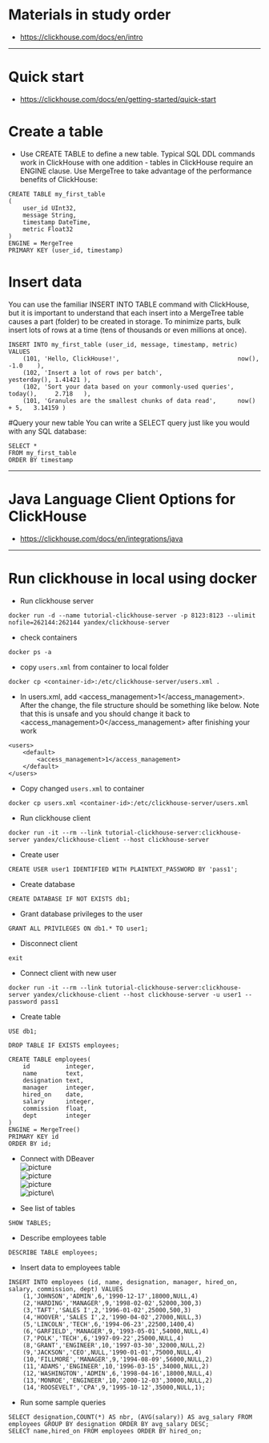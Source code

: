 # Materials in study order
* https://clickhouse.com/docs/en/intro
------
# Quick start
* https://clickhouse.com/docs/en/getting-started/quick-start
# Create a table
* Use CREATE TABLE to define a new table. Typical SQL DDL commands work in ClickHouse with one addition - tables in ClickHouse require an ENGINE clause. Use MergeTree to take advantage of the performance benefits of ClickHouse:
```
CREATE TABLE my_first_table
(
    user_id UInt32,
    message String,
    timestamp DateTime,
    metric Float32
)
ENGINE = MergeTree
PRIMARY KEY (user_id, timestamp)
```

# Insert data
You can use the familiar INSERT INTO TABLE command with ClickHouse, but it is important to understand that each insert into a MergeTree table causes a part (folder) to be created in storage. To minimize parts, bulk insert lots of rows at a time (tens of thousands or even millions at once).
```
INSERT INTO my_first_table (user_id, message, timestamp, metric) VALUES
    (101, 'Hello, ClickHouse!',                                 now(),       -1.0    ),
    (102, 'Insert a lot of rows per batch',                     yesterday(), 1.41421 ),
    (102, 'Sort your data based on your commonly-used queries', today(),     2.718   ),
    (101, 'Granules are the smallest chunks of data read',      now() + 5,   3.14159 )
```

#Query your new table
You can write a SELECT query just like you would with any SQL database:
```
SELECT *
FROM my_first_table
ORDER BY timestamp
```
------
# Java Language Client Options for ClickHouse
* https://clickhouse.com/docs/en/integrations/java
------
# Run clickhouse in local using docker
* Run clickhouse server
```
docker run -d --name tutorial-clickhouse-server -p 8123:8123 --ulimit nofile=262144:262144 yandex/clickhouse-server
```
* check containers
```
docker ps -a
```
* copy `users.xml` from container to local folder
```
docker cp <container-id>:/etc/clickhouse-server/users.xml .
```
* In users.xml, add <access_management>1</access_management>. After the change, the file structure should be something like below. Note that this is unsafe and you should change it back to <access_management>0</access_management> after finishing your work
```
<users>
    <default>
        <access_management>1</access_management>
    </default>
</users>
```
* Copy changed `users.xml` to container
```
docker cp users.xml <container-id>:/etc/clickhouse-server/users.xml
```
* Run clickhouse client
```
docker run -it --rm --link tutorial-clickhouse-server:clickhouse-server yandex/clickhouse-client --host clickhouse-server
```
* Create user
```
CREATE USER user1 IDENTIFIED WITH PLAINTEXT_PASSWORD BY 'pass1';
```
* Create database
```
CREATE DATABASE IF NOT EXISTS db1;
```
* Grant database privileges to the user
```
GRANT ALL PRIVILEGES ON db1.* TO user1;
```
* Disconnect client
```
exit
```
* Connect client with new user
```
docker run -it --rm --link tutorial-clickhouse-server:clickhouse-server yandex/clickhouse-client --host clickhouse-server -u user1 --password pass1
```
* Create table
```
USE db1;

DROP TABLE IF EXISTS employees;

CREATE TABLE employees(
    id          integer,
    name        text,
    designation text,
    manager     integer,
    hired_on    date,
    salary      integer,
    commission  float,
    dept        integer
)
ENGINE = MergeTree()
PRIMARY KEY id
ORDER BY id;
```
* Connect with DBeaver\
![picture](imgs/dbeaver-1.jpg)\
![picture](imgs/dbeaver-2.jpg)\
![picture](imgs/dbeaver-3.jpg)\
![picture](imgs/dbeaver-4.jpg)\

* See list of tables
```
SHOW TABLES;
```
* Describe employees table
```
DESCRIBE TABLE employees;
```
* Insert data to employees table
```
INSERT INTO employees (id, name, designation, manager, hired_on, salary, commission, dept) VALUES
    (1,'JOHNSON','ADMIN',6,'1990-12-17',18000,NULL,4)
    (2,'HARDING','MANAGER',9,'1998-02-02',52000,300,3)
    (3,'TAFT','SALES I',2,'1996-01-02',25000,500,3)
    (4,'HOOVER','SALES I',2,'1990-04-02',27000,NULL,3)
    (5,'LINCOLN','TECH',6,'1994-06-23',22500,1400,4)
    (6,'GARFIELD','MANAGER',9,'1993-05-01',54000,NULL,4)
    (7,'POLK','TECH',6,'1997-09-22',25000,NULL,4)
    (8,'GRANT','ENGINEER',10,'1997-03-30',32000,NULL,2)
    (9,'JACKSON','CEO',NULL,'1990-01-01',75000,NULL,4)
    (10,'FILLMORE','MANAGER',9,'1994-08-09',56000,NULL,2)
    (11,'ADAMS','ENGINEER',10,'1996-03-15',34000,NULL,2)
    (12,'WASHINGTON','ADMIN',6,'1998-04-16',18000,NULL,4)
    (13,'MONROE','ENGINEER',10,'2000-12-03',30000,NULL,2)
    (14,'ROOSEVELT','CPA',9,'1995-10-12',35000,NULL,1);
```
* Run some sample queries
```
SELECT designation,COUNT(*) AS nbr, (AVG(salary)) AS avg_salary FROM employees GROUP BY designation ORDER BY avg_salary DESC;
SELECT name,hired_on FROM employees ORDER BY hired_on;
```